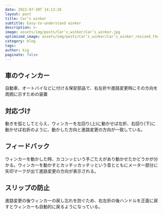 ```yaml
---
date: 2022-07-30T 14:13:26
layout: post
title: Car’s winker
subtitle: Easy-to-understand winker
description: >-
image: assets/img/posts/Car’s_winker/Car’s_winker.jpg
optimized_image: assets/img/posts/Car’s_winker/Car’s_winker_resized_thumbnail.jpg
category: blog
tags: 
author: kig
paginate: false
---
```


## 車のウィンカー

自動車、オートバイなどに付ける保安部品で、右左折や進路変更時にその方向を周囲に示すための装置

## 対応づけ

動きを弧としてとらえ、ウィンカーを左回り(上)に動かせば左折、右回り(下)に動かせば右折のように、動かした方向と進路変更の方向が一致している。

## フィードバック

ウィンカーを動かした時、カコンッという手ごたえがあり動かせたかどうかが分かる。ウィンカーを動かすとカッチッカッチッという音とともにメーター部分に矢印マークが出て進路変更の方向が表示される。

## スリップの防止

進路変更の後ウィンカーの戻し忘れを防ぐため、右左折の後ハンドルを正面に戻すとウィンカーも自動的に戻るようになっている。